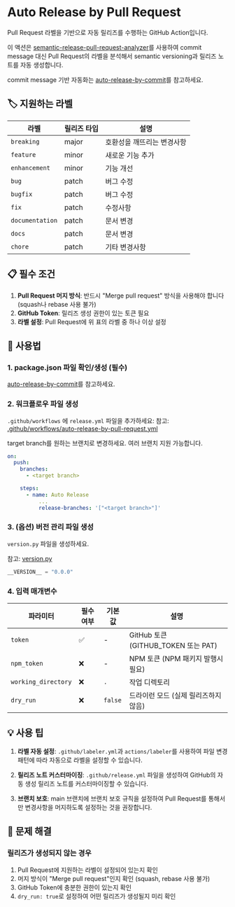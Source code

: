 # Auto Release by Pull Request

Pull Request 라벨을 기반으로 자동 릴리즈를 수행하는 GitHub Action입니다. 

이 액션은 [semantic-release-pull-request-analyzer](https://github.com/bobvanderlinden/semantic-release-pull-request-analyzer)를 사용하여 commit message 대신 Pull Request의 라벨을 분석해서 semantic versioning과 릴리즈 노트를 자동 생성합니다.

commit message 기반 자동화는 [auto-release-by-commit](../auto-release-by-commit/README.md)를 참고하세요.

## 🏷️ 지원하는 라벨

| 라벨 | 릴리즈 타입 | 설명 |
|------|-------------|------|
| `breaking` | major | 호환성을 깨뜨리는 변경사항 |
| `feature` | minor | 새로운 기능 추가 |
| `enhancement` | minor | 기능 개선 |
| `bug` | patch | 버그 수정 |
| `bugfix` | patch | 버그 수정 |
| `fix` | patch | 수정사항 |
| `documentation` | patch | 문서 변경 |
| `docs` | patch | 문서 변경 |
| `chore` | patch | 기타 변경사항 |

## 📋 필수 조건

1. **Pull Request 머지 방식**: 반드시 "Merge pull request" 방식을 사용해야 합니다 (squash나 rebase 사용 불가)
2. **GitHub Token**: 릴리즈 생성 권한이 있는 토큰 필요
3. **라벨 설정**: Pull Request에 위 표의 라벨 중 하나 이상 설정

## 🚀 사용법

### 1. package.json 파일 확인/생성 (필수)

[auto-release-by-commit](../auto-release-by-commit/README.md)를 참고하세요.

### 2. 워크플로우 파일 생성

`.github/workflows` 에 `release.yml` 파일을 추가하세요:
참고: [.github/workflows/auto-release-by-pull-request.yml](../../.github/workflows/auto-release-by-pull-request.yml)

target branch를 원하는 브랜치로 변경하세요. 여러 브랜치 지원 가능합니다.

```yaml
on:
  push:
    branches:
      - <target branch>

    steps:
      - name: Auto Release
          ...
          release-branches: '["<target branch>"]'
```

### 3. (옵션) 버전 관리 파일 생성

`version.py` 파일을 생성하세요.

참고: [version.py](../../version.py)

```python
__VERSION__ = "0.0.0"
```

### 4. 입력 매개변수

| 파라미터 | 필수 여부 | 기본값 | 설명 |
|----------|-----------|--------|------|
| `token` | ✅ | - | GitHub 토큰 (GITHUB_TOKEN 또는 PAT) |
| `npm_token` | ❌ | - | NPM 토큰 (NPM 패키지 발행시 필요) |
| `working_directory` | ❌ | `.` | 작업 디렉토리 |
| `dry_run` | ❌ | `false` | 드라이런 모드 (실제 릴리즈하지 않음) |

## 💡 사용 팁

1. **라벨 자동 설정**: `.github/labeler.yml`과 `actions/labeler`를 사용하여 파일 변경 패턴에 따라 자동으로 라벨을 설정할 수 있습니다.

2. **릴리즈 노트 커스터마이징**: `.github/release.yml` 파일을 생성하여 GitHub의 자동 생성 릴리즈 노트를 커스터마이징할 수 있습니다.

3. **브랜치 보호**: main 브랜치에 브랜치 보호 규칙을 설정하여 Pull Request를 통해서만 변경사항을 머지하도록 설정하는 것을 권장합니다.

## 🔧 문제 해결

### 릴리즈가 생성되지 않는 경우

1. Pull Request에 지원하는 라벨이 설정되어 있는지 확인
2. 머지 방식이 "Merge pull request"인지 확인 (squash, rebase 사용 불가)
3. GitHub Token에 충분한 권한이 있는지 확인
4. `dry_run: true`로 설정하여 어떤 릴리즈가 생성될지 미리 확인
